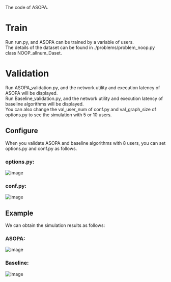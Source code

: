 
The code of ASOPA.
# Train
Run run.py, and ASOPA can be trained by a variable of users. <br>
The details of the dataset can be found in ./problems/problem_noop.py class NOOP_allnum_Daset.<br>
# Validation
Run ASOPA_validation.py, and the network utility and execution latency of ASOPA will be displayed. <br>
Run Baseline_validation.py, and the network utility and execution latency of baseline algorithms will be displayed.<br>
You can also change the val_user_num of conf.py and val_graph_size of options.py to see the simulation with 5 or 10 users.<be>

## Configure
When you validate ASOPA and baseline algorithms with 8 users, you can set options.py and conf.py as follows.
### options.py:
![image](https://github.com/user-attachments/assets/afeb6af4-35e5-4fb0-a377-694348485ca9)

### conf.py:
![image](https://github.com/user-attachments/assets/05d5d50d-1970-4246-9d59-f67006a9e1d2)

## Example
We can obtain the simulation results as follows:
### ASOPA:
![image](https://github.com/user-attachments/assets/f3062470-f106-4437-99f8-747ddd77f9da)
### Baseline:
![image](https://github.com/Jil-Menzerna/ASOPA/assets/62533692/ed8e6576-bd8c-4098-91fb-e42908488c9a) 
